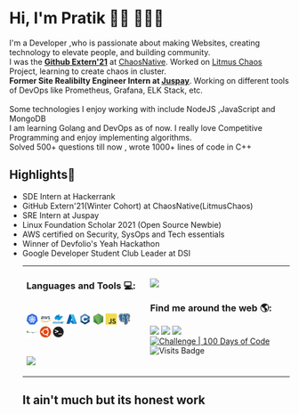  <h1>Hi, I'm Pratik 👋🏾 👩🏾‍💻</h1>
I'm a Developer ,who is passionate about making Websites, creating technology to elevate people, and building community.<br>
I was the  <b><a href="https://externship.github.in/organization/list"><u>Github Extern'21</u></a></b> at <a href="https://www.chaosnative.com/"><u>ChaosNative</u></a></b></b>. Worked on <a href="https://litmuschaos.io/"><u>Litmus Chaos</u></a></b> Project, learning to create chaos in cluster.
<br><b>Former Site Realibilty Engineer Intern at <a href="juspay.in"><u>Juspay</u></a></b>. Working on different tools of DevOps like Prometheus, Grafana, ELK Stack, etc.
<br>
 <br>Some technologies I enjoy working with include  NodeJS
,JavaScript 
and MongoDB<br> I am learning Golang and DevOps as of now.
I really love Competitive Programming and enjoy implementing algorithms.
<br>Solved 500+ questions till now , wrote 1000+ lines of code in C++

<br>

<h2> Highlights🌟 </h2>
<ul>
<li>SDE Intern at Hackerrank</li>
<li>GitHub Extern'21(Winter Cohort) at ChaosNative(LitmusChaos)</li>
 <li> SRE Intern at Juspay</li>
 <li> Linux Foundation Scholar 2021 (Open Source Newbie) </li>
 <li> AWS certified on Security, SysOps and Tech essentials </li>
 <li> Winner of Devfolio's Yeah Hackathon</li>
 <li> Google Developer Student Club Leader at DSI </li>
<table scrolling=no>
 <tr>
  <td><h3>Languages and Tools 💻:</h3>
<br>
<code><img height="20" src="https://raw.githubusercontent.com/github/explore/80688e429a7d4ef2fca1e82350fe8e3517d3494d/topics/kubernetes/kubernetes.png"></code>
<code><img height="20" src="https://raw.githubusercontent.com/github/explore/80688e429a7d4ef2fca1e82350fe8e3517d3494d/topics/aws/aws.png"></code>
   <code><img height="20" src="https://raw.githubusercontent.com/github/explore/80688e429a7d4ef2fca1e82350fe8e3517d3494d/topics/docker/docker.png"></code>
<code><img height="20" src="https://raw.githubusercontent.com/github/explore/80688e429a7d4ef2fca1e82350fe8e3517d3494d/topics/azure/azure.png"></code>
<code><img height="20" src="https://raw.githubusercontent.com/github/explore/80688e429a7d4ef2fca1e82350fe8e3517d3494d/topics/cpp/cpp.png"></code>
<code><img height="20" src="https://raw.githubusercontent.com/github/explore/80688e429a7d4ef2fca1e82350fe8e3517d3494d/topics/nodejs/nodejs.png"></code>
<code><img height="20" src="https://raw.githubusercontent.com/github/explore/80688e429a7d4ef2fca1e82350fe8e3517d3494d/topics/javascript/javascript.png"></code>
<code><img height="20" src="https://raw.githubusercontent.com/github/explore/80688e429a7d4ef2fca1e82350fe8e3517d3494d/topics/postgresql/postgresql.png"></code>
<code><img height="20" src="https://raw.githubusercontent.com/github/explore/80688e429a7d4ef2fca1e82350fe8e3517d3494d/topics/mongodb/mongodb.png"></code>
<code><img height="20" src="https://raw.githubusercontent.com/github/explore/80688e429a7d4ef2fca1e82350fe8e3517d3494d/topics/ubuntu/ubuntu.png"></code>
<code><img height="20" src="https://raw.githubusercontent.com/github/explore/80688e429a7d4ef2fca1e82350fe8e3517d3494d/topics/terminal/terminal.png"></code>


<br>
<br>

<img src="https://github-readme-stats.vercel.app/api?username=kitarp29&show_icons=true" width="400"></td>
  <td>
 <img src="https://raw.githubusercontent.com/technicaldada/hackerpro/master/logo205x250.gif" height="200" wifdth="200">
 <h3> Find me around the web 🌎:</h3>

[<img src="https://img.shields.io/badge/twitter-%231DA1F2.svg?&style=for-the-badge&logo=twitter&logoColor=white" />](https://twitter.com/kitarp29) [<img src="https://img.shields.io/badge/linkedin-%230077B5.svg?&style=for-the-badge&logo=linkedin&logoColor=white" />](https://www.linkedin.com/in/pratik-singh-b11a67141/)  [<img src ="https://img.shields.io/badge/Website-pk-%23.svg?&style=for-the-badge&logo=&logoColor=white%22">](https://kitarp29.github.io/onlineCV/beckham/)  
[![Challenge | 100 Days of Code](https://img.shields.io/static/v1?label=Completed&labelColor=384357&message=100%20Days%20of%20Code&color=00b4ee&style=for-the-badge&link=https://www.100daysofcode.com)](https://twitter.com/kitarp29/status/1342168731989008385?s=20)
![Visits Badge](https://visitor-badge.laobi.icu/badge?page_id=kitarp29)

</td>
  <tr>
 </table>

<h2 >It ain't much but its honest work</h2>
